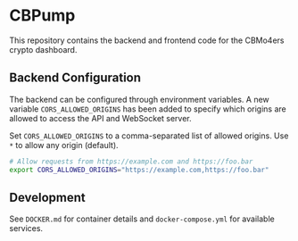 # CBPump

This repository contains the backend and frontend code for the CBMo4ers crypto dashboard.

## Backend Configuration

The backend can be configured through environment variables. A new variable `CORS_ALLOWED_ORIGINS` has been added to specify which origins are allowed to access the API and WebSocket server.

Set `CORS_ALLOWED_ORIGINS` to a comma-separated list of allowed origins. Use `*` to allow any origin (default).

```bash
# Allow requests from https://example.com and https://foo.bar
export CORS_ALLOWED_ORIGINS="https://example.com,https://foo.bar"
```

## Development

See `DOCKER.md` for container details and `docker-compose.yml` for available services.
